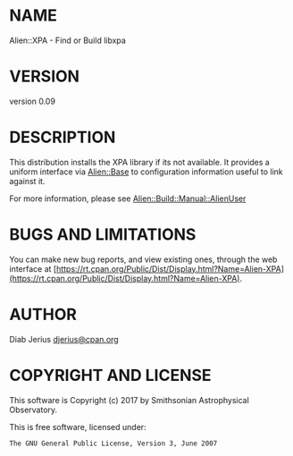 # NAME

Alien::XPA - Find or Build libxpa

# VERSION

version 0.09

# DESCRIPTION

This distribution installs the XPA library if its not available. It
provides a uniform interface via [Alien::Base](https://metacpan.org/pod/Alien::Base) to configuration
information useful to link against it.

For more information, please see [Alien::Build::Manual::AlienUser](https://metacpan.org/pod/Alien::Build::Manual::AlienUser)

# BUGS AND LIMITATIONS

You can make new bug reports, and view existing ones, through the
web interface at [https://rt.cpan.org/Public/Dist/Display.html?Name=Alien-XPA](https://rt.cpan.org/Public/Dist/Display.html?Name=Alien-XPA).

# AUTHOR

Diab Jerius <djerius@cpan.org>

# COPYRIGHT AND LICENSE

This software is Copyright (c) 2017 by Smithsonian Astrophysical Observatory.

This is free software, licensed under:

    The GNU General Public License, Version 3, June 2007
